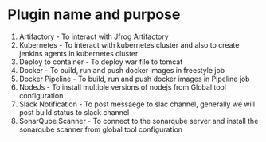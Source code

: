 # Plugin name and purpose
1. Artifactory - To interact with Jfrog Artifactory
2. Kubernetes - To interact with kubernetes cluster and also to create jenkins agents in kubernetes cluster
3. Deploy to container - To deploy war file to tomcat
4. Docker - To build, run and  push docker images in freestyle job
5. Docker Pipeline - To build, run and  push docker images in Pipeline job
6. NodeJs - To install multiple versions of nodejs from Global tool configuration
7. Slack Notification - To post messaege to slac channel, generally we will post build status to slack channel
8. SonarQube Scanner - To connect to the sonarqube server and install the sonarqube scanner from global tool configuration
